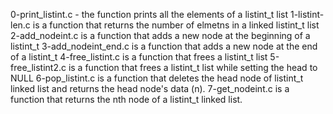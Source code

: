 0-print_listint.c - the function prints all the elements of a listint_t list
1-listint-len.c is a function that returns the number of elmetns in a linked listint_t list
2-add_nodeint.c is a function that adds a new node at the beginning of a listint_t
3-add_nodeint_end.c is a function that adds a new node at the end of a listint_t
4-free_listint.c is a function that frees a listint_t list
5-free_listint2.c is a function that frees a listint_t list while setting the head to NULL
6-pop_listint.c is a function that deletes the head node of listint_t linked list and returns the head node's data (n).
7-get_nodeint.c is a function that returns the nth node of a listint_t linked list.
